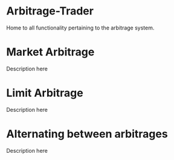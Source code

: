 # Arbitrage-Trader
Home to all functionality pertaining to the arbitrage system.

# Market Arbitrage
Description here

# Limit Arbitrage
Description here

# Alternating between arbitrages
Description here
